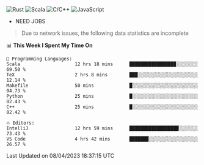 ![Rust](https://img.shields.io/badge/Rust-000000?style=flat-square&logo=rust&logoColor=white)
![Scala](https://img.shields.io/badge/Scala-DC322F?style=flat-square&logo=Scala)
![C/C++](https://img.shields.io/badge/C++-00599c?style=flat-square&logo=C%2B%2B)
![JavaScript](https://img.shields.io/badge/JavaScript-323330?style=flat-square&logo=javascript&logoColor=F7DF1E)

- NEED JOBS

> Due to network issues, the following data statistics are incomplete

<!--START_SECTION:waka-->
📊 **This Week I Spent My Time On** 

```text
💬 Programming Languages: 
Scala                    12 hrs 18 mins      █████████████████░░░░░░░░   69.50 % 
TeX                      2 hrs 8 mins        ███░░░░░░░░░░░░░░░░░░░░░░   12.14 % 
Makefile                 50 mins             █░░░░░░░░░░░░░░░░░░░░░░░░   04.73 % 
Python                   25 mins             █░░░░░░░░░░░░░░░░░░░░░░░░   02.43 % 
C++                      25 mins             █░░░░░░░░░░░░░░░░░░░░░░░░   02.42 % 

🔥 Editors: 
IntelliJ                 12 hrs 59 mins      ██████████████████░░░░░░░   73.43 % 
VS Code                  4 hrs 42 mins       ███████░░░░░░░░░░░░░░░░░░   26.57 % 
```


 Last Updated on 08/04/2023 18:37:15 UTC
<!--END_SECTION:waka-->
